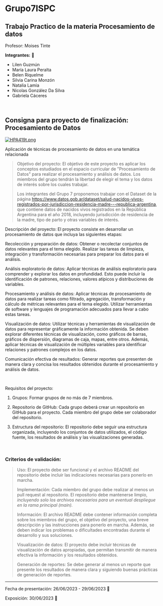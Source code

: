 # Grupo7ISPC
## Trabajo Practico de la materia Procesamiento de datos

Profesor: Moises Tinte

**Integrantes:** :loudspeaker:

* Lilen Guzmún
* María Laura Peralta
* Belen Riquelme
* Silvia Carina Monzón
* Natalia Lamia
* Nicolas González Da Silva
* Gabriela Cáceres

<br>

## Consigna para proyecto de finalización: Procesamiento de Datos

[![HPA419t.png](https://iili.io/HPA419t.png)](https://freeimage.host/es)

Aplicación de técnicas de procesamiento de datos en una temática relacionada
>
>Objetivo del proyecto: El objetivo de este proyecto es aplicar los conceptos estudiados en el espacio curricular de "Procesamiento de Datos" para realizar el procesamiento y análisis de datos. Los miembros del grupo tendrán la libertad de elegir el tema y los datos de interés sobre los cuales trabajar.
>
>Los integrantes del Grupo 7 proponemos trabajar con el Dataset de la página
https://www.datos.gob.ar/dataset/salud-nacidos-vivos-registrados-por-jurisdiccion-residencia-madre---republica-argentina,
que contiene datos de nacidos vivos registrados en la República Argentina para el año 2018, incluyendo jurisdicción de residencia de la
madre, tipo de parto y otras variables de interés.
>
Descripción del proyecto: El proyecto consiste en desarrollar un procesamiento de datos que incluya las siguientes etapas:

Recolección y preparación de datos: Obtener o recolectar conjuntos de datos relevantes para el tema elegido. Realizar las tareas de limpieza, integración y transformación necesarias para preparar los datos para el análisis.

Análisis exploratorio de datos: Aplicar técnicas de análisis exploratorio para comprender y explorar los datos en profundidad. Esto puede incluir la identificación de patrones, relaciones, valores atípicos y distribuciones de variables.

Procesamiento y análisis de datos: Aplicar técnicas de procesamiento de datos para realizar tareas como filtrado, agregación, transformación y cálculo de métricas relevantes para el tema elegido. Utilizar herramientas de software y lenguajes de programación adecuados para llevar a cabo estas tareas.

Visualización de datos: Utilizar técnicas y herramientas de visualización de datos para representar gráficamente la información obtenida. Se deben explorar diferentes técnicas de visualización, como gráficos de barras, gráficos de dispersión, diagramas de caja, mapas, entre otros. Además, aplicar técnicas de visualización de múltiples variables para identificar relaciones y patrones complejos en los datos.

Comunicación efectiva de resultados: Generar reportes que presenten de manera clara y concisa los resultados obtenidos durante el procesamiento y análisis de datos.

<br>

Requisitos del proyecto:

1. Grupos: Formar grupos de no más de 7 miembros.

2. Repositorio de GitHub: Cada grupo deberá crear un repositorio en GitHub para el proyecto. Cada miembro del grupo debe ser colaborador del repositorio.

3. Estructura del repositorio: El repositorio debe seguir una estructura organizada, incluyendo los conjuntos de datos utilizados, el código fuente, los resultados de análisis y las 
   visualizaciones generadas.


<br>

### Criterios de validación:
>
>Uso: El proyecto debe ser funcional y el archivo README del repositorio debe incluir las indicaciones necesarias para ponerlo en marcha.
>
>Implementación: Cada miembro del grupo debe realizar al menos un pull request al repositorio. El repositorio debe mantenerse limpio, *incluyendo solo los archivos necesarios para un eventual despliegue en la rama principal (main).*
>
>Información: El archivo README debe contener información completa sobre los miembros del grupo, el objetivo del proyecto, una breve descripción y las instrucciones para ponerlo en marcha. Además, se deben indicar los problemas o dificultades encontradas durante el desarrollo y sus soluciones.
>
>Visualización de datos: El proyecto debe incluir técnicas de visualización de datos apropiadas, que permitan transmitir de manera efectiva la información y los resultados obtenidos.
>
>Generación de reportes: Se debe generar al menos un reporte que presente los resultados de manera clara y siguiendo buenas prácticas de generación de reportes.

<hr>

Fecha de presentación: 26/06/2023 - 29/06/2023 :calendar:

Exposición:  30/06/2023 :pushpin:

